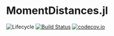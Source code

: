 # MomentDistances.jl

![Lifecycle](https://img.shields.io/badge/lifecycle-experimental-orange.svg)<!--
![Lifecycle](https://img.shields.io/badge/lifecycle-maturing-blue.svg)
![Lifecycle](https://img.shields.io/badge/lifecycle-stable-green.svg)
![Lifecycle](https://img.shields.io/badge/lifecycle-retired-orange.svg)
![Lifecycle](https://img.shields.io/badge/lifecycle-archived-red.svg)
![Lifecycle](https://img.shields.io/badge/lifecycle-dormant-blue.svg) -->
[![Build Status](https://travis-ci.com/tpapp/MomentDistances.jl.svg?branch=master)](https://travis-ci.com/tpapp/MomentDistances.jl)
[![codecov.io](http://codecov.io/github/tpapp/MomentDistances.jl/coverage.svg?branch=master)](http://codecov.io/github/tpapp/MomentDistances.jl?branch=master)
